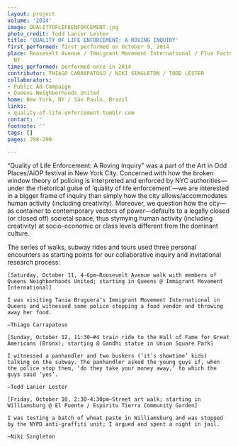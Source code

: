 ```yaml
---
layout: project
volume: '2014'
image: QUALITYOFLIFEENFORCEMENT.jpg
photo_credit: Todd Lanier Lester
title: 'QUALITY OF LIFE ENFORCEMENT: A ROVING INQUIRY'
first_performed: first performed on October 9, 2014
place: Roosevelt Avenue / Immigrant Movement International / Flux Factory, New York,
  NY
times_performed: performed once in 2014
contributor: THIAGO CARRAPATOSO / NIKI SINGLETON / TODD LESTER
collaborators:
- Public Ad Campaign
- Queens Neighborhoods United
home: New York, NY / São Paulo, Brazil
links:
- quality-of-life-enforcement.tumblr.com
contact: ''
footnote: ''
tags: []
pages: 298-299

---
```


“Quality of Life Enforcement: A Roving Inquiry” was a part of the Art in Odd Places/AiOP festival in New York City. Concerned with how the broken window theory of policing is interpreted and enforced by NYC authorities—under the rhetorical guise of ‘quality of life enforcement’—we are interested in a bigger frame of inquiry than simply how the city allows/accommodates human activity (including creativity). Moreover, we question how the city—as container to contemporary vectors of power—defaults to a legally closed (or closed off) societal space, thus stymying human activity (including creativity) at socio-economic or class levels different from the dominant culture.

The series of walks, subway rides and tours used three personal encounters as starting points for our collaborative inquiry and invitational research process:

	[Saturday, October 11, 4-6pm—Roosevelt Avenue walk with members of Queens Neighborhoods United; starting in Queens @ Immigrant Movement International]

	I was visiting Tania Bruguera’s Immigrant Movement International in Queens and witnessed some police stopping a food vendor and throwing away her food.

	–Thiago Carrapatoso

	[Sunday, October 12, 11:30—#4 train ride to the Hall of Fame for Great Americans (Bronx); starting @ Gandhi statue in Union Square Park]

	I witnessed a panhandler and two buskers (‘it’s showtime’ kids) talking on the subway. The panhandler asked the young guys if, when the police stop them, ‘do they take your money away,’ to which the guys said ‘yes’.

	–Todd Lanier Lester

	[Friday, October 10, 2:30-4:30pm—Street art walk; starting in Williamsburg @ El Puente / Espiritu Tierra Community Garden]

	I was testing a batch of wheat paste in Williamsburg and was stopped by the NYPD anti-graffiti unit; I argued and spent a night in jail.

	–Niki Singleton
